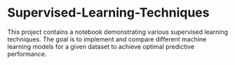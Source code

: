 # Supervised-Learning-Techniques
This project contains a notebook demonstrating various supervised learning techniques. The goal is to implement and compare different machine learning models for a given dataset to achieve optimal predictive performance.

